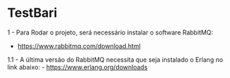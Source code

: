 # TestBari

1 - Para Rodar o projeto, será necessário instalar o software RabbitMQ:
  - https://www.rabbitmq.com/download.html

  1.1 - A última versão do RabbitMQ necessita que seja instalado o Erlang no link abaixo:
    - https://www.erlang.org/downloads
  
